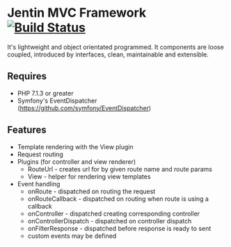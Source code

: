 Jentin MVC Framework [![Build Status](https://travis-ci.org/sigma-z/Jentin.png)](https://travis-ci.org/sigma-z/Jentin)
===

It's lightweight and object orientated programmed.
It components are loose coupled, introduced by interfaces, clean, maintainable and extensible.

Requires
---
 * PHP 7.1.3 or greater
 * Symfony's EventDispatcher (https://github.com/symfony/EventDispatcher)

[On GitHub]: https://github.com/sigma-z/Jentin
[Documentation (coming soon)]: http://www.sigma-scripts.de/Jentin/docs

Features
---
 * Template rendering with the View plugin
 * Request routing
 * Plugins (for controller and view renderer)
   * RouteUrl - creates url for by given route name and route params
   * View - helper for rendering view templates
 * Event handling
   * onRoute - dispatched on routing the request
   * onRouteCallback - dispatched on routing when route is using a callback
   * onController - dispatched creating corresponding controller
   * onControllerDispatch - dispatched on controller dispatch
   * onFilterResponse - dispatched before response is ready to sent
   * custom events may be defined
